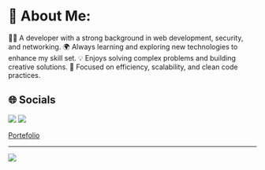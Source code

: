 # 💫 About Me:
👨‍💻 A developer with a strong background in web development, security, and networking. 
🌍 Always learning and exploring new technologies to enhance my skill set. 
💡 Enjoys solving complex problems and building creative solutions. 
🎯 Focused on efficiency, scalability, and clean code practices.


## 🌐 Socials
<div align="left">
  <a href="https://www.linkedin.com/in/-jorgematos/"><img src="https://img.shields.io/badge/LinkedIn-%230077B5.svg?logo=linkedin&logoColor=white&style=for-the-badge" /></a>
  <a href="https://x.com/Jafm_16"><img src="https://img.shields.io/badge/X-black.svg?logo=X&logoColor=white&style=for-the-badge" /></a>
</div>

[Portefolio]([https://github.com/taleex](https://taleex.netlify.app/))

---
[![](https://visitcount.itsvg.in/api?id=Taleex&icon=0&color=0)](https://visitcount.itsvg.in)

<!-- Proudly created with GPRM ( https://gprm.itsvg.in ) -->

